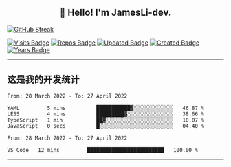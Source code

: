<h2 align="center">👋 Hello! I'm JamesLi-dev.</h2>

[![GitHub Streak](https://github-readme-streak-stats.herokuapp.com/?user=JamesLi-dev)](https://git.io/streak-stats)

<!-- 访问人数 -->
[![Visits Badge](https://badges.pufler.dev/visits/JamesLi-dev/JamesLi-dev)](https://badges.pufler.dev) <!-- 项目数 -->[![Repos Badge](https://badges.pufler.dev/repos/JamesLi-dev)](https://badges.pufler.dev) <!-- 更新时间 -->[![Updated Badge](https://badges.pufler.dev/updated/JamesLi-dev/JamesLi-dev)](https://badges.pufler.dev) <!-- 创建时间 -->[![Created Badge](https://badges.pufler.dev/created/JamesLi-dev/JamesLi-dev)](https://badges.pufler.dev) <!-- github年份 -->[![Years Badge](https://badges.pufler.dev/years/JamesLi-dev)](https://badges.pufler.dev)

-------

## 这是我的开发统计

<!--START_SECTION:waka-->

```text
From: 28 March 2022 - To: 27 April 2022

YAML         5 mins          ███████████▓░░░░░░░░░░░░░   46.87 %
LESS         4 mins          █████████▓░░░░░░░░░░░░░░░   38.66 %
TypeScript   1 min           ██▓░░░░░░░░░░░░░░░░░░░░░░   10.07 %
JavaScript   0 secs          █░░░░░░░░░░░░░░░░░░░░░░░░   04.40 %
```

```text
From: 28 March 2022 - To: 27 April 2022

VS Code   12 mins         █████████████████████████   100.00 %
```

<!--END_SECTION:waka-->

-------

<!--START_SECTION:activity-->

<!--END_SECTION:activity-->
